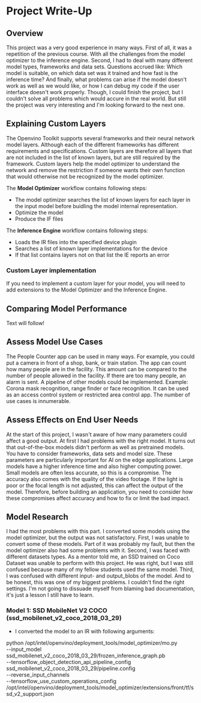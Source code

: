 # Project Write-Up

## Overview
This project was a very good experience in many ways. First of all, it was a repetition of the previous course. With all the challenges from the model optimizer to the inference engine. Second, I had to deal with many different model types, frameworks and data sets. Questions accrued like: Which model is suitable, on which data set was it trained and how fast is the inference time? And finally, what problems can arise if the model doesn't work as well as we would like, or how I can debug my code if the user interface doesn't work properly.
Though, I could finish the project, but I couldn't solve all problems which would accure in the real world. But still the project was very interesting and I'm looking forward to the next one.

## Explaining Custom Layers
The Openvino Toolkit supports several frameworks and their neural network model layers. Although each of the different frameworks has different requirements and specifications. Custom layers are therefore all layers that are not included in the list of known layers, but are still required by the framework. Custom layers help the model optimizer to understand the network and remove the restriction if someone wants their own function that would otherwise not be recognized by the model optimizer.

The **Model Optimizer** workflow contains following steps:

- The model optimizer searches the list of known layers for each layer in the input model before buidling the model internal representation.
- Optimize the model
- Produce the IF files

The **Inference Engine** workflow contains following steps:

- Loads the IR files into the specified device plugin
- Searches a list of known layer implementations for the device
- If that list contains layers not on that list the IE reports an error

### Custom Layer implementation
If you need to implement a custom layer for your model, you will need to add extensions to the Model Optimizer and the Inference Engine.

## Comparing Model Performance

Text will follow!


## Assess Model Use Cases

The People Counter app can be used in many ways. For example, you could put a camera in front of a shop, bank, or train station.
The app can count how many people are in the facility. This amount can be compared to the number of people allowed in the facility. If there are too many people, an alarm is sent. A pipeline of other models could be implemented. Example: Corona mask recognition, range finder or face recognition. It can be used as an access control system or restricted area control app. The number of use cases is innumerable.

## Assess Effects on End User Needs

At the start of this project, I wasn't aware of how many parameters could affect a good output. At first I had problems with the right model. It turns out that out-of-the-box models didn't perform as well as pretrained models. You have to consider frameworks, data sets and model size. These parameters are particularly important for AI on the edge applications. Large models have a higher inference time and also higher computing power. Small models are often less accurate, so this is a compromise. The accuracy also comes with the quality of the video footage. If the light is poor or the focal length is not adjusted, this can affect the output of the model. Therefore, before building an application, you need to consider how these compromises affect accuracy and how to fix or limit the bad impact.

## Model Research

I had the most problems with this part. I converted some models using the model optimizer, but the output was not satisfactory.
First, I was unable to convert some of these models. Part of it was probably my fault, but then the model optimizer also had some problems with it. Second, I was faced with different datasets types. As a mentor told me, an SSD trained on Coco Dataset was unable to perform with this project. He was right, but I was still confused because many of my fellow students used the same model. Third, I was confused with different input- and output_blobs of the model. And to be honest, this was one of my biggest problems. I couldn't find the right settings. I'm not going to dissuade myself from blaming bad documentation, it's just a lesson I still have to learn.

### Model 1: SSD MobileNet V2 COCO (ssd_mobilenet_v2_coco_2018_03_29)

- I converted the model to an IR with following arguments:

python /opt/intel/openvino/deployment_tools/model_optimizer/mo.py \
--input_model ssd_mobilenet_v2_coco_2018_03_29/frozen_inference_graph.pb \
--tensorflow_object_detection_api_pipeline_config ssd_mobilenet_v2_coco_2018_03_29/pipeline.config \
--reverse_input_channels \
--tensorflow_use_custom_operations_config /opt/intel/openvino/deployment_tools/model_optimizer/extensions/front/tf/ssd_v2_support.json
